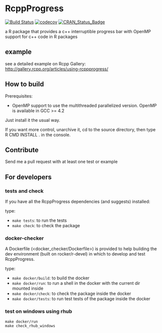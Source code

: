 # RcppProgress
[![Build Status](https://travis-ci.org/kforner/rcpp_progress.svg?branch=dev)](https://travis-ci.org/kforner/rcpp_progress?branch=dev)
[![codecov](https://codecov.io/github/kforner/rcpp_progress/coverage.svg?branch=dev)](https://codecov.io/github/kforner/rcpp_progress?branch=dev)
[![CRAN_Status_Badge](http://www.r-pkg.org/badges/version/RcppProgress)](https://cran.r-project.org/package=RcppProgress)

a R package that provides a c++ interruptible progress bar with OpenMP support for c++ code in R packages

## example
see a detailed example on Rcpp Gallery:
http://gallery.rcpp.org/articles/using-rcppprogress/

## How to build

Prerequisites:

- OpenMP support to use the multithreaded parallelized version. OpenMP is available in GCC >= 4.2

Just install it the usual way.

If you want more control, unarchive it, cd to the source directory, then type
R CMD INSTALL . in the console.


## Contribute
Send me a pull request with at least one test or example


## For developers

### tests and check

If you have all the RcppProgress dependencies (and suggests) installed:

type:
 - `make tests`: to run the tests
 - `make check`: to check the package

### docker-checker

A Dockerfile (<docker_checker/Dockerfile>) is provided to help building the
dev environment (built on rocker/r-devel) in which to develop
and test RcppProgress.

type:

 - `make docker/build`: to build the docker
 - `make docker/run`: to run a shell in the docker with the current dir mounted
 	inside
 - `make docker/check`: to check the package inside the docker
 - `make docker/tests`: to run test tests of the package inside the docker

### test on windows using rhub

```
make docker/run
make check_rhub_windows
```


